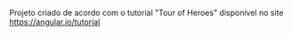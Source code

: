 Projeto criado de acordo com o tutorial "Tour of Heroes" disponível no site https://angular.io/tutorial